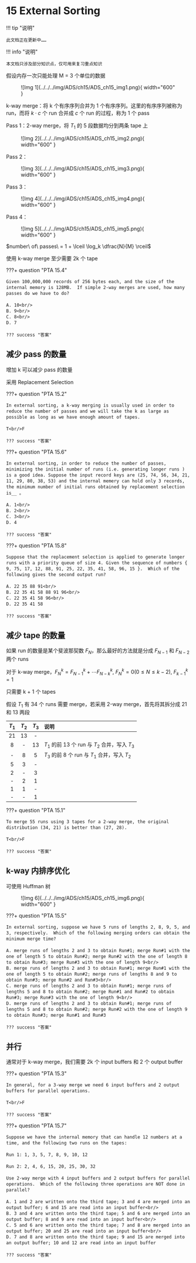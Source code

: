 # 15 External Sorting

!!! tip "说明"

    此文档正在更新中……

!!! info "说明"

    本文档只涉及部分知识点，仅可用来复习重点知识

假设内存一次只能处理 M = 3 个单位的数据

<figure markdown="span">
    ![Img 1](../../../img/ADS/ch15/ADS_ch15_img1.png){ width="600" }
</figure>

k-way merge：将 k 个有序序列合并为 1 个有序序列。这里的有序序列被称为 run，而将 $k·c$ 个 run 合并成 $c$ 个 run 的过程，称为 1 个 pass

Pass 1：2-way merge，将 $T_1$ 的 5 段数据均分到两条 tape 上

<figure markdown="span">
    ![Img 2](../../../img/ADS/ch15/ADS_ch15_img2.png){ width="600" }
</figure>

Pass 2：

<figure markdown="span">
    ![Img 3](../../../img/ADS/ch15/ADS_ch15_img3.png){ width="600" }
</figure>

Pass 3：

<figure markdown="span">
    ![Img 4](../../../img/ADS/ch15/ADS_ch15_img4.png){ width="600" }
</figure>

Pass 4：

<figure markdown="span">
    ![Img 5](../../../img/ADS/ch15/ADS_ch15_img5.png){ width="600" }
</figure>

$number\ of\ passes\ = 1 + \lceil \log_k \dfrac{N}{M} \rceil$

使用 k-way merge 至少需要 2k 个 tape

???+ question "PTA 15.4"

    Given 100,000,000 records of 256 bytes each, and the size of the internal memory is 128MB.  If simple 2-way merges are used, how many passes do we have to do?

    A. 10<br/>
    B. 9<br/>
    C. 8<br/>
    D. 7

    ??? success "答案"

## 减少 pass 的数量

增加 k 可以减少 pass 的数量

采用 Replacement Selection

???+ question "PTA 15.2"

    In external sorting, a k-way merging is usually used in order to reduce the number of passes and we will take the k as large as possible as long as we have enough amount of tapes. 

    T<br/>F

    ??? success "答案"

???+ question "PTA 15.6"

    In external sorting, in order to reduce the number of passes, minimizing the initial number of runs (i.e. generating longer runs ) is a good idea. Suppose the input record keys are (25, 74, 56, 34, 21, 11, 29, 80, 38, 53) and the internal memery can hold only 3 records, the minimum number of initial runs obtained by replacement selection is__ 。

    A. 1<br/>
    B. 2<br/>
    C. 3<br/>
    D. 4

    ??? success "答案"

???+ question "PTA 15.8"

    Suppose that the replacement selection is applied to generate longer runs with a priority queue of size 4. Given the sequence of numbers { 9, 75, 17, 12, 88, 91, 25, 22, 35, 41, 58, 96, 15 }.  Which of the following gives the second output run?

    A. 22 35 88 91<br/>
    B. 22 35 41 58 88 91 96<br/>
    C. 22 35 41 58 96<br/>
    D. 22 35 41 58

    ??? success "答案"

## 减少 tape 的数量

如果 run 的数量是某个斐波那契数 $F_N$，那么最好的方法就是分成 $F_{N-1}$ 和 $F_{N-2}$ 两个 runs

对于 k-way merge，$F_N^k = F_{N-1}^k + \cdots F_{N-k}^k,\ F_N^k = 0(0\leqslant N \leqslant k-2),\ F_{k-1}^k = 1$

只需要 k + 1 个 tapes

假设 $T_1$ 有 34 个 runs 需要 merge，若采用 2-way merge，首先将其拆分成 21 和 13 两段

| $T_1$ | $T_2$ | $T_3$ | 说明 |
| :--: | :--: | :--: | :-- |
| 21 | 13 | - | |
| 8 | - | 13 | $T_1$ 的前 13 个 run 与 $T_2$ 合并，写入 $T_3$ |
| - | 8 | 5 | $T_3$ 的前 8 个 run 与 $T_1$ 合并，写入 $T_2$ |
| 5 | 3 | - | |
| 2 | - | 3 | |
| - | 2 | 1 | |
| 1 | 1 | - | |
| - | - | 1 | |

???+ question "PTA 15.1"

    To merge 55 runs using 3 tapes for a 2-way merge, the original distribution (34, 21) is better than (27, 28).

    T<br/>F

    ??? success "答案"

## k-way 内排序优化

可使用 Huffman 树

<figure markdown="span">
    ![Img 6](../../../img/ADS/ch15/ADS_ch15_img6.png){ width="600" }
</figure>

???+ question "PTA 15.5"

    In external sorting, suppose we have 5 runs of lengths 2, 8, 9, 5, and 3, respectively.  Which of the following merging orders can obtain the minimum merge time?

    A. merge runs of lengths 2 and 3 to obtain Run#1; merge Run#1 with the one of length 5 to obtain Run#2; merge Run#2 with the one of length 8 to obtain Run#3; merge Run#3 with the one of length 9<br/>
    B. merge runs of lengths 2 and 3 to obtain Run#1; merge Run#1 with the one of length 5 to obtain Run#2; merge runs of lengths 8 and 9 to obtain Run#3; merge Run#2 and Run#3<br/>
    C. merge runs of lengths 2 and 3 to obtain Run#1; merge runs of lengths 5 and 8 to obtain Run#2; merge Run#1 and Run#2 to obtain Run#3; merge Run#3 with the one of length 9<br/>
    D. merge runs of lengths 2 and 3 to obtain Run#1; merge runs of lengths 5 and 8 to obtain Run#2; merge Run#2 with the one of length 9 to obtain Run#3; merge Run#1 and Run#3

    ??? success "答案"

## 并行

通常对于 k-way merge，我们需要 2k 个 input buffers 和 2 个 output buffer

???+ question "PTA 15.3"

    In general, for a 3-way merge we need 6 input buffers and 2 output buffers for parallel operations.

    T<br/>F

    ??? success "答案"

???+ question "PTA 15.7"

    Suppose we have the internal memory that can handle 12 numbers at a time, and the following two runs on the tapes:

    Run 1: 1, 3, 5, 7, 8, 9, 10, 12
    
    Run 2: 2, 4, 6, 15, 20, 25, 30, 32
    
    Use 2-way merge with 4 input buffers and 2 output buffers for parallel operations.  Which of the following three operations are NOT done in parallel?

    A. 1 and 2 are written onto the third tape; 3 and 4 are merged into an output buffer; 6 and 15 are read into an input buffer<br/>
    B. 3 and 4 are written onto the third tape; 5 and 6 are merged into an output buffer; 8 and 9 are read into an input buffer<br/>
    C. 5 and 6 are written onto the third tape; 7 and 8 are merged into an output buffer; 20 and 25 are read into an input buffer<br/>
    D. 7 and 8 are written onto the third tape; 9 and 15 are merged into an output buffer; 10 and 12 are read into an input buffer

    ??? success "答案"